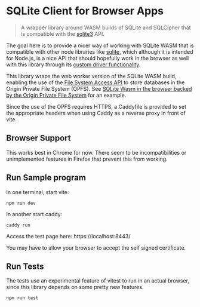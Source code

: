 # SQLite Client for Browser Apps

> A wrapper library around WASM builds of SQLite and SQLCipher that is compatible with the [sqlite3](https://github.com/mapbox/node-sqlite3/) API.

The goal here is to provide a nicer way of working with SQLite WASM that is compatible with other node libraries like [sqlite](https://www.npmjs.com/package/sqlite), which although it is intended for Node.js, is a nice API that should hopefully work in the browser as well with this library through its [custom driver functionality](https://github.com/kriasoft/node-sqlite#with-a-custom-driver).

This library wraps the web worker version of the SQLite WASM build, enabling the use of the [File System Access API](https://developer.mozilla.org/en-US/docs/Web/API/File_System_Access_API) to store databases in the Origin Private File System (OPFS). See [SQLite Wasm in the browser backed by the Origin Private File System](https://developer.chrome.com/blog/sqlite-wasm-in-the-browser-backed-by-the-origin-private-file-system/) for an example.

Since the use of the OPFS requires HTTPS, a Caddyfile is provided to set the appropriate headers when using Caddy as a reverse proxy in front of vite.

## Browser Support
This works best in Chrome for now. There seem to be incompatibilities or unimplemented features in Firefox that prevent this from working.

## Run Sample program
In one terminal, start vite:
```
npm run dev
```

In another start caddy:
```
caddy run
```

Access the test page here: https://localhost:8443/

You may have to allow your browser to accept the self signed certificate.

## Run Tests
The tests use an experimental feature of vitest to run in an actual browser, since this library depends on some pretty new features.
```
npm run test
```
